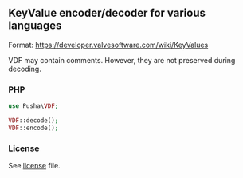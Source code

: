 ## KeyValue encoder/decoder for various languages

Format: https://developer.valvesoftware.com/wiki/KeyValues

VDF may contain comments. However, they are not preserved during decoding.

### PHP

```php
use Pusha\VDF;

VDF::decode();
VDF::encode();
```

### License

See [license](LICENSE) file.